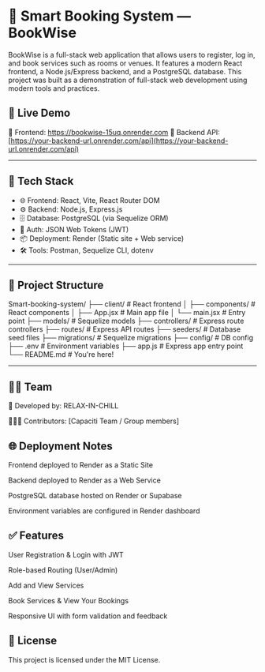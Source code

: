 # 📅 Smart Booking System — BookWise

BookWise is a full-stack web application that allows users to register, log in, and book services such as rooms or venues. It features a modern React frontend, a Node.js/Express backend, and a PostgreSQL database. This project was built as a demonstration of full-stack web development using modern tools and practices.

## 🚀 Live Demo

🔗 Frontend: https://bookwise-15uq.onrender.com
🔗 Backend API: [https://your-backend-url.onrender.com/api](https://your-backend-url.onrender.com/api)

---

## 🧰 Tech Stack

- 🌐 Frontend: React, Vite, React Router DOM
- ⚙️ Backend: Node.js, Express.js
- 🗄️ Database: PostgreSQL (via Sequelize ORM)
- 🔐 Auth: JSON Web Tokens (JWT)
- 📦 Deployment: Render (Static site + Web service)
- 🛠 Tools: Postman, Sequelize CLI, dotenv

---

## 📁 Project Structure

Smart-booking-system/
├── client/ # React frontend
│ ├── components/ # React components
│ ├── App.jsx # Main app file
│ └── main.jsx # Entry point
├── models/ # Sequelize models
├── controllers/ # Express route controllers
├── routes/ # Express API routes
├── seeders/ # Database seed files
├── migrations/ # Sequelize migrations
├── config/ # DB config
├── .env # Environment variables
├── app.js # Express app entry point
└── README.md # You're here!

---

## 🧑‍🏫 Team
🔹 Developed by: RELAX-IN-CHILL

🧑‍🤝‍🧑 Contributors: [Capaciti Team / Group members]

## 🌐 Deployment Notes
Frontend deployed to Render as a Static Site

Backend deployed to Render as a Web Service

PostgreSQL database hosted on Render or Supabase

Environment variables are configured in Render dashboard

## ✅ Features
User Registration & Login with JWT

Role-based Routing (User/Admin)

Add and View Services

Book Services & View Your Bookings

Responsive UI with form validation and feedback


## 📜 License
This project is licensed under the MIT License.


